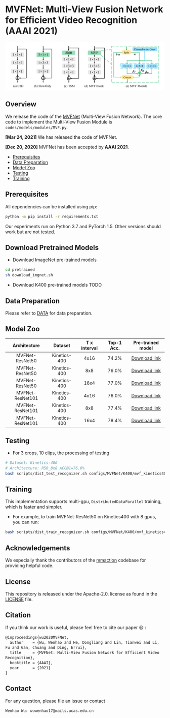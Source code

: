 # MVFNet: Multi-View Fusion Network for Efficient Video Recognition (AAAI 2021)
![1](mvfnet.png)  


## Overview
We release the code of the [MVFNet](https://arxiv.org/abs/2012.06977) (Multi-View Fusion Network). The core code to implement the Multi-View Fusion Module is `codes/models/modules/MVF.py`.

**[Mar 24, 2021]**  We has released the code of MVFNet.

**[Dec 20, 2020]**  MVFNet has been accepted by **AAAI 2021**.

* [Prerequisites](#Prerequisites)
* [Data Preparation](#data-preparation)
* [Model Zoo](#model-zoo)
* [Testing](#testing)  
* [Training](#training)  



## Prerequisites

All dependencies can be installed using pip:

```sh
python -m pip install -r requirements.txt
```

Our experiments run on Python 3.7 and PyTorch 1.5. Other versions should work but are not tested.

## Download Pretrained Models

- Download ImageNet pre-trained models

```sh
cd pretrained
sh download_imgnet.sh
```
- Download K400 pre-trained models
TODO


## Data Preparation
Please refer to [DATA](./data_process/DATASETS.md) for data preparation.



## Model Zoo

| Architecture | Dataset | T x interval |  Top-1 Acc. | Pre-trained model |
|:------------:|:-------------------:|:------------------:|:-----------------:|:--------------:|
|     MVFNet-ResNet50    |     Kinetics-400    |        4x16       |   74.2%   |   [Download link](...) |
|     MVFNet-ResNet50    |     Kinetics-400    |        8x8       |   76.0%   |   [Download link](...) |
|     MVFNet-ResNet50    |     Kinetics-400    |        16x4       |   77.0%   |   [Download link](...) |
|     MVFNet-ResNet101    |     Kinetics-400    |        4x16       |    76.0%  |   [Download link](...) |
|     MVFNet-ResNet101    |     Kinetics-400    |        8x8       |    77.4%  |   [Download link](...) |
|     MVFNet-ResNet101    |     Kinetics-400    |        16x4       |   78.4%   |   [Download link](...)|




## Testing

- For 3 crops, 10 clips, the processing of testing

```sh
# Dataset: Kinetics-400
# Architecture: R50_8x8 ACC@1=76.0%
bash scripts/dist_test_recognizer.sh configs/MVFNet/K400/mvf_kinetics400_2d_rgb_r50_dense.py ckpt_path 8 --fcn_testing
```

## Training
This implementation supports multi-gpu, `DistributedDataParallel` training, which is faster and simpler. 

- For example, to train MVFNet-ResNet50 on Kinetics400 with 8 gpus, you can run:

```sh
bash scripts/dist_train_recognizer.sh configs/MVFNet/K400/mvf_kinetics400_2d_rgb_r50_dense.py 8
```

## Acknowledgements
We especially thank the contributors of the [mmaction](https://github.com/open-mmlab/mmaction) codebase for providing helpful code.


## License
This repository is released under the Apache-2.0. license as found in the [LICENSE](LICENSE) file.


## Citation
If you think our work is useful, please feel free to cite our paper 😆 :
```
@inproceedings{wu2020MVFNet,
  author    = {Wu, Wenhao and He, Dongliang and Lin, Tianwei and Li, Fu and Gan, Chuang and Ding, Errui},
  title     = {MVFNet: Multi-View Fusion Network for Efficient Video Recognition},
  booktitle = {AAAI},
  year      = {2021}
}
```



## Contact
For any question, please file an issue or contact
```
Wenhao Wu: wuwenhao17@mails.ucas.edu.cn
```